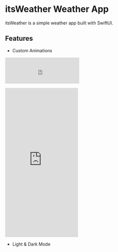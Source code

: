 # itsWeather Weather App

itsWeather is a simple weather app built with SwiftUI.

## Features
* Custom Animations

<iframe src="https://giphy.com/embed/JhuErBmLmNA4gGcHi2" width="240" height="84" frameBorder="0" class="giphy-embed" allowFullScreen></iframe><p>

<iframe src="https://giphy.com/embed/rO8dbLOck3jteEZTd3" width="236" height="480" frameBorder="0" class="giphy-embed" allowFullScreen></iframe>

* Light & Dark Mode

